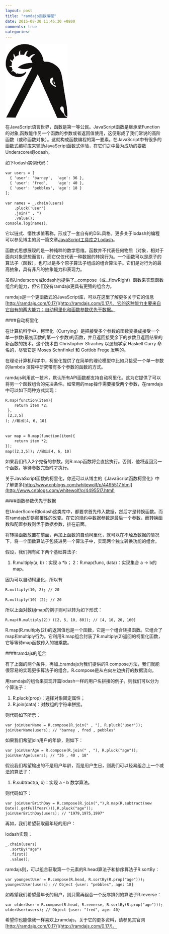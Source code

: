 ```yaml
---
layout: post
title: "ramdajs函数编程"
date: 2015-08-30 11:46:30 +0800
comments: true
categories: 
---
```


![ramdajs函数式编程](/images/blog_img/ramda-logo.png)


在JavaScript语言世界，函数是第一等公民。JavaScript函数是继承至Function的对象,函数能作另一个函数的参数或者返回值使用，这便形成了我们常说的高阶函数（或称函数对象）。这就构成函数编程的第一要素。在JavaScript中有很多的函数式编程库来辅助JavaScript函数式体验，在它们之中最为成功的要数Underscore或lodash。

如下lodash实例代码：

	var users = [
	  { 'user': 'barney',  'age': 36 },
	  { 'user': 'fred',    'age': 40 },
	  { 'user': 'pebbles', 'age': 18 }
	];

	var names = _.chain(users)
  		.pluck('user')
  		.join(" , ")
  		.value();
	console.log(names);

它以链式、惰性求值著称，形成了一套自有的DSL风格。更多关于lodash的编程可以参见博主的另一篇文章[JavaScript工具库之Lodash](http://greengerong.com/blog/2015/04/11/qian-duan-ku-zhi-lodash/)。

函数式思想展现的是一种纯粹的数学思维。函数并不代表任何物质（对象，相对于面向对象思想而言），而它仅仅代表一种数据的转换行为。一个函数可以是原子的算法子（函数），也可以是多个原子算法子组成的组合算法子。它们是对行为的最高抽象，具有非凡的抽象能力和表现力。

虽然Underscore或lodash也提供了_.compose（或_.flowRight）函数来实现函数组合的能力，但它们没有ramdajs更具有更强的组合力。

ramdajs是一个更函数式的JavaScript库，可以在这里了解更多关于它的信息[http://ramdajs.com/0.17/](http://ramdajs.com/0.17/)。它的这种能力主要来自它自有的两大能力：自动柯里化和函数参数优先于数据。

####自动柯里化

在计算机科学中，柯里化（Currying）是把接受多个参数的函数变换成接受一个单一参数(最初函数的第一个参数)的函数，并且返回接受余下的参数且返回结果的新函数的技术。这个技术由 Christopher Strachey 以逻辑学家 Haskell Curry 命名的，尽管它是 Moses Schnfinkel 和 Gottlob Frege 发明的。

在理论计算机科学中，柯里化提供了在简单的理论模型中比如只接受一个单一参数的lambda 演算中研究带有多个参数的函数的方式。

ramdajs利用这一技术，默认所有API函数都支持自动柯里化。这为它提供了可以将另一个函数组合的先决条件。如常用的map操作需要接受两个参数，在ramdajs中可以如下两种方式实现：

	R.map(function(item){
	 	return item *2;
	 }, 
	 [2,3,5]
 	); //输出[4, 6, 10]


 	var map = R.map(function(item){
 	 	return item *2;
 	});
 	map([2,3,5]); //输出[4, 6, 10]

如果我们传入2个完备的参数，则R.map函数将会直接执行。否则，他将返回另一个函数，等待参数完备时才执行。

关于JavaScript函数的柯里化，你还可以从博主的《JavaScript函数柯里化》中了解更多[http://www.cnblogs.com/whitewolf/p/4495517.html](http://www.cnblogs.com/whitewolf/p/4495517.html)

####函数参数优先于数据

在UnderScore和lodash这类库中，都要求首先传入数据，然后才是转换函数。而在ramdajs却是颠覆性的改变。在它的规约中数据参数是最后一个参数，而转换函数和配置参数则优于数据参数，排在前面。

将转换函数放置在前面，再加上函数的自动柯里化，就可以在不触及数据的情况下，将一个函数算法子包装进另一个算法子中，实现两个独立转换功能的组合。

假设，我们拥有如下两个基础算法子:

1. R.multiply(a, b)：实现 a *b；
2：R.map(func, data)：实现集合 a -> b的map。

因为可以自动柯里化，所以有

	R.multiply(10, 2); // 20

	R.multiply(10) (2); // 20

所以上面对数组map的例子则可以转为如下形式：

	R.map(R.multiply(2)) ([2, 5, 10, 80]); // [4, 10, 20, 160]

R.map(R.multiply(2))的返回值也是一个函数，它是一个组合转换函数。它组合了map和multiply行为。它利用R.map组合封装了R.multiply(2)返回的柯里化函数，它等等待map函数传入的被乘数。


####ramdajs的组合

有了上面的两个条件，再加上ramdajs为我们提供的R.compose方法，我们就能很容易的实现更多算法子的组合。R.compose是从右向左边执行的数据流向。

用ramdajs的组合来实现开篇lodash一样的用户名拼接的例子，则我们可以分为 个算法子：

1. R.pluck(prop)：选择对象固定属性；
2. R.join(data)：对数组的字符串拼接。

则代码如下所示：

	var joinUserName = R.compose(R.join(" , "), R.pluck("user"));
	joinUserName(users); // "barney , fred , pebbles"

如果我们希望join用户的年龄，则如下：

	var joinUserAge = R.compose(R.join(" , "), R.pluck("age"));
	joinUserAge(users); // "36 , 40 , 18"

假设我们希望输出的不是用户年龄，而是用户生日，则我们可以轻易组合上一个减法的算法子：

1. R.subtract(a, b)：实现 a - b 数学算法。

则代码如下：

	var joinUserBrithDay = R.compose(R.join(","),R.map(R.subtract(new Date().getFullYear())),R.pluck("age"));
	joinUserBrithDay(users); // "1979,1975,1997"


再如，我们希望获取最年轻的用户：

lodash实现：

	_.chain(users)
	  .sortBy("age")
	  .first()
	  .value();

ramdajs则，可以组合获取第一个元素的R.head算法子和排序算法子R.sortBy：

	var youngestUser = R.compose(R.head, R.sortBy(R.prop("age")));
	youngestUser(users); // Object {user: "pebbles", age: 18}

如希望我们希望最年长的用户，则只需再组合一个反序排列的算法子R.reverse：

	var olderUser = R.compose(R.head, R.reverse, R.sortBy(R.prop("age")));
	olderUser(users); // Object {user: "fred", age: 40}			

希望你也能像我一样喜欢上ramdajs，关于它的更多资料，请参见其官网 [http://ramdajs.com/0.17/](http://ramdajs.com/0.17/)。


